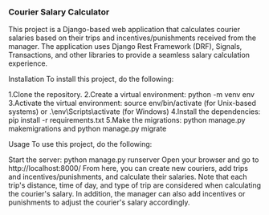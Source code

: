### Courier Salary Calculator

  This project is a Django-based web application that calculates courier salaries based on their trips 
  and incentives/punishments received from the manager. 
  The application uses Django Rest Framework (DRF), Signals, Transactions, 
  and other libraries to provide a seamless salary calculation experience.

Installation
To install this project, do the following:

  1.Clone the repository.
  2.Create a virtual environment: python -m venv env
  3.Activate the virtual environment: source env/bin/activate (for Unix-based systems)
    or .\env\Scripts\activate (for Windows)
  4.Install the dependencies: pip install -r requirements.txt
  5.Make the migrations: python manage.py makemigrations and python manage.py migrate

Usage
To use this project, do the following:

  Start the server: python manage.py runserver
  Open your browser and go to http://localhost:8000/
  From here, you can create new couriers, add trips and incentives/punishments, and calculate their salaries.
  Note that each trip's distance, time of day, and type of trip are considered when calculating the courier's salary. 
    In addition, the manager can also add incentives or punishments to adjust the courier's salary accordingly.
